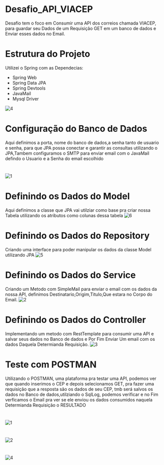 # Desafio_API_VIACEP
Desafio tem o foco em Consumir uma API dos correios chamada VIACEP, para guardar seu Dados de um Requisição GET em um banco de dados e Enviar esses dados no Email.

# Estrutura do Projeto
Utilizei o Spring com as Dependecias:
* Spring Web
* Spring Data JPA
* Spring Devtools
* JavaMail
* Mysql Driver

![4](https://user-images.githubusercontent.com/47387393/166402039-b5e0a0f0-639c-4aaa-a82e-dd6375012bca.PNG)

# Configuração do Banco de Dados
Aqui definimos a porta, nome do banco de dados,a senha tanto de usuario e senha, para que JPA possa conectar 
e garantir as consultas utilizando o JPA,Tambem configuramos o SMTP para enviar email com o JavaMail defindo o Usuario e a Senha do email escolhido
#
![1](https://user-images.githubusercontent.com/47387393/166617423-139d6567-176b-4935-aec1-ba1a7286e5d3.PNG)


# Definindo os Dados do Model
Aqui definimos a classe que JPA vai utilziar como base pra criar nossa Tabela utilizando 
os atributos como colunas dessa tabela
![6](https://user-images.githubusercontent.com/47387393/166402308-00a1bde8-2682-4a45-bd94-f4388249c9ba.PNG)

# Definindo os Dados do Repository
Criando uma interface para poder manipular os dados da classe Model utilizando JPA
![5](https://user-images.githubusercontent.com/47387393/166402231-3e437304-ebe2-4957-aad6-b28e2825de66.PNG)
#

# Definindo os Dados do Service
Criando um Metodo com SimpleMail para enviar o email com os dados da nossa API, 
definimos Destinatario,Origim,Titulo,Que estara no Corpo do Email.
![2](https://user-images.githubusercontent.com/47387393/166617552-0d1956ab-b6cc-48f7-8289-77ed6f215f8f.PNG)

# Definindo os Dados do Controller
Implementando um metodo com RestTemplate para consumir uma API e salvar seus dados no Banco de dados e 
Por Fim Enviar Um email com os dados Daquela Determianda Requisição.
![3](https://user-images.githubusercontent.com/47387393/166617457-80e39811-f1e4-4c68-8e61-95a9b72132f4.PNG)


# Teste com POSTMAN
Utilizando o POSTMAN, uma plataforma pra testar uma API, podemos ver que quando inserimos o CEP e depois selecionamos GET,
pra fazer uma requisição que a resposta são os dados de seu CEP, tmb será salvos os dados no Banco de dados,utilziando o SqlLog, podemos verificar e no Fim verficamos o Email pra ver se ele enviou os dados consumidos naquela Determianda Requisição o RESULTADO
#
![1](https://user-images.githubusercontent.com/47387393/166402855-18320ffe-aac5-47bf-b327-c82979c06d34.PNG)
#
![2](https://user-images.githubusercontent.com/47387393/166402868-a32bdbe4-e977-480e-9ed5-504da3410850.PNG)

#
![4](https://user-images.githubusercontent.com/47387393/166617516-e39070c8-7a8a-42c2-aacd-dee42b506c46.PNG)

#
